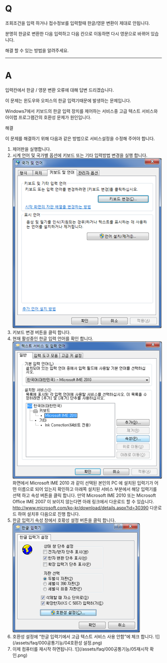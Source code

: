 # Q

조회조건을 입력 하거나 접수정보를 입력할때 한글/영문 변환이 제대로 안됩니다.

분명히 한글로 변환한 다음 입력하고 다음 칸으로 이동하면 다시 영문으로 바뀌어 있습니다.

해결 할 수 있는 방법을 알려주세요.

***

# A
입력칸에서 한글 / 영문 변환 오류에 대해 답변 드리겠습니다.

이 문제는 윈도우와 오피스의 한글 입력기때문에 발생하는 문제입니다.

Windows7에서 키보드의 한글 입력 장치를 제어하는 서비스중 고급 텍스트 서비스와 아이랩 프로그램간의 호환성 문제가 원인입니다.

해결

이 문제를 해결하기 위해 다음과 같은 방법으로 서비스설정을 수정해 주어야 합니다.
1. 제어판을 실행합니다.
2. 시계 언어 및 국가별 옵션에 키보드 또는 기타 입력방법 변경을 실행 합니다.
  ![](/assets/faq/000공통기능/01키보드변경.png)
3. 키보드 변경 버튼을 클릭 합니다.
4. 현재 활성중인 한글 입력 언어를 확인 합니다.
  ![](/assets/faq/000공통기능/02한글입력언어설정.png)
화면에서 Microsoft IME 2010 과 같이 선택된 본인의 PC 에 설치된 입력기가 어떤 이름으로 되어 있는지 확인하고 아래쪽 설치된 서비스 부분에서 해당 입력기를 선택 하고 속성 버튼을 클릭 합니다. 
만약 Microsoft IME 2010 또는 Microsoft Office IME 2007 이 보이지 않는다면 아래 링크에서 다운로드 할 수 있습니다.
http://www.microsoft.com/ko-kr/download/details.aspx?id=30390
다운로드 하여 설치후 다음으로 진행 합니다.
5. 한글 입력기 속성 창에서 호홖성 설정 버튼을 클릭 합니다.
  ![](/assets/faq/000공통기능/03한글입력기속성.png)
6. 호환성 설정에 “한글 입력기에서 고급 텍스트 서비스 사용 안함”에 체크 합니다.
  ![](/assets/faq/000공통기능/04호환성 설정.png)
7. 이제 컴퓨터를 재시작 하면됩니다.
  ![](/assets/faq/000공통기능/05재시작 확인.png)   